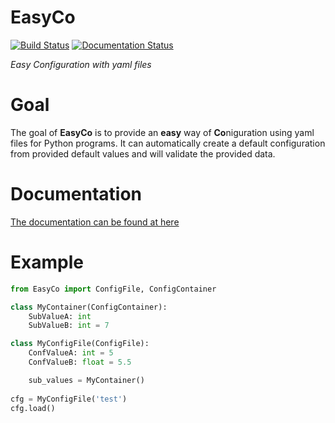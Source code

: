 # EasyCo
[![Build Status](https://travis-ci.org/spacemanspiff2007/EasyCo.svg?branch=master)](https://travis-ci.org/spacemanspiff2007/EasyCo)
[![Documentation Status](https://readthedocs.org/projects/easyco/badge/?version=latest)](https://easyco.readthedocs.io/en/latest/?badge=latest)

_Easy Configuration with yaml files_

# Goal
The goal of **EasyCo** is to provide an **easy** way of **Co**niguration using yaml files for Python programs.
It can automatically create a default configuration from provided default values and will validate the provided data.

# Documentation
[The documentation can be found at here](https://easyco.readthedocs.io)

# Example

```python
from EasyCo import ConfigFile, ConfigContainer

class MyContainer(ConfigContainer):
    SubValueA: int
    SubValueB: int = 7

class MyConfigFile(ConfigFile):
    ConfValueA: int = 5
    ConfValueB: float = 5.5

    sub_values = MyContainer()
    
cfg = MyConfigFile('test')
cfg.load()
```